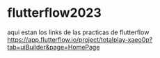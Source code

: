 # flutterflow2023
aqui estan los links de las practicas de flutterflow
https://app.flutterflow.io/project/totalplay-xaeo0p?tab=uiBuilder&page=HomePage
